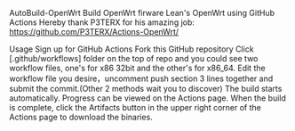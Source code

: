 AutoBuild-OpenWrt
Build OpenWrt firware Lean's OpenWrt using GitHub Actions
Hereby thank P3TERX for his amazing job: https://github.com/P3TERX/Actions-OpenWrt/

Usage
Sign up for GitHub Actions
Fork this GitHub repository
Click [.github/workflows] folder on the top of repo and you could see two workflow files, one's for x86 32bit and the other's for x86_64.
Edit the workflow file you desire，uncomment push section 3 lines together and submit the commit.(Other 2 methods wait you to discover)
The build starts automatically. Progress can be viewed on the Actions page.
When the build is complete, click the Artifacts button in the upper right corner of the Actions page to download the binaries.
